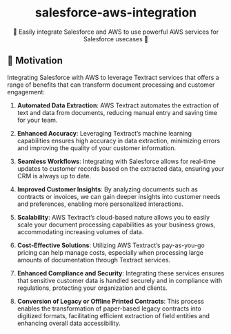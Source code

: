 <h1 align="center">salesforce-aws-integration </h1>
<div align="center">
🌟 Easily integrate Salesforce and AWS to use powerful AWS services for Salesforce usecases 🌟
</div>

## 🌻 Motivation


Integrating Salesforce with AWS to leverage Textract services that offers a range of benefits that can transform document processing and customer engagement:

1. **Automated Data Extraction**: AWS Textract automates the extraction of text and data from documents, reducing manual entry and saving time for your team.

2. **Enhanced Accuracy**: Leveraging Textract’s machine learning capabilities ensures high accuracy in data extraction, minimizing errors and improving the quality of your customer information.

3. **Seamless Workflows**: Integrating with Salesforce allows for real-time updates to customer records based on the extracted data, ensuring your CRM is always up to date.

4. **Improved Customer Insights**: By analyzing documents such as contracts or invoices, we can gain deeper insights into customer needs and preferences, enabling more personalized interactions.

5. **Scalability**: AWS Textract’s cloud-based nature allows you to easily scale your document processing capabilities as your business grows, accommodating increasing volumes of data.

6. **Cost-Effective Solutions**: Utilizing AWS Textract’s pay-as-you-go pricing can help manage costs, especially when processing large amounts of documentation through Textract services.

7. **Enhanced Compliance and Security**: Integrating these services ensures that sensitive customer data is handled securely and in compliance with regulations, protecting your organization and clients.

8. **Conversion of Legacy or Offline Printed Contracts**: This process enables the transformation of paper-based legacy contracts into digitized formats, facilitating efficient extraction of field entities and enhancing overall data accessibility.


<br/>
